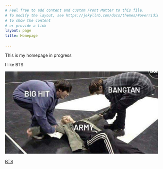 ```yaml
---
# Feel free to add content and custom Front Matter to this file.
# To modify the layout, see https://jekyllrb.com/docs/themes/#overriding-theme-defaults
# to show the content
# or provide a link
layout: page
title: Homepage

---
```


This is my homepage in progress

I like BTS

![BTS](/E1hLEL3WUAIzsNo.jpeg) 

[BTS](/E1hLEL3WUAIzsNo.jpeg) 